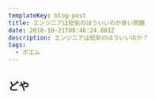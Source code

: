 ```yaml
---
templateKey: blog-post
title: エンジニアは短気のほういいのか良い問題
date: 2018-10-21T08:46:24.881Z
description: エンジニアは短気のほういいのか？
tags:
  - ポエム
---
```

## どや
